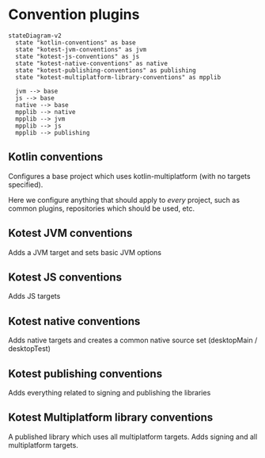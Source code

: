 # Convention plugins

```mermaid
stateDiagram-v2
  state "kotlin-conventions" as base
  state "kotest-jvm-conventions" as jvm
  state "kotest-js-conventions" as js
  state "kotest-native-conventions" as native
  state "kotest-publishing-conventions" as publishing
  state "kotest-multiplatform-library-conventions" as mpplib

  jvm --> base
  js --> base
  native --> base
  mpplib --> native
  mpplib --> jvm
  mpplib --> js
  mpplib --> publishing
```

## Kotlin conventions

Configures a base project which uses kotlin-multiplatform (with no targets specified).

Here we configure anything that should apply to _every_ project, such as common plugins, repositories which should be
used, etc.

## Kotest JVM conventions
Adds a JVM target and sets basic JVM options

## Kotest JS conventions
Adds JS targets

## Kotest native conventions
Adds native targets and creates a common native source set (desktopMain / desktopTest)

## Kotest publishing conventions
Adds everything related to signing and publishing the libraries

## Kotest Multiplatform library conventions
A published library which uses all multiplatform targets. Adds signing and all multiplatform targets.
